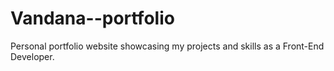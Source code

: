 # Vandana--portfolio
Personal portfolio website showcasing my projects and skills as a Front-End Developer.
